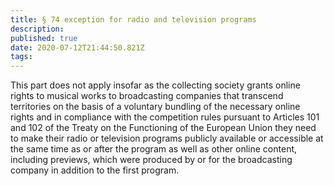 ```yaml
---
title: § 74 exception for radio and television programs 
description: 
published: true
date: 2020-07-12T21:44:50.821Z
tags: 
---
```



This part does not apply insofar as the collecting society grants online rights to musical works to broadcasting companies that transcend territories on the basis of a voluntary bundling of the necessary online rights and in compliance with the competition rules pursuant to Articles 101 and 102 of the Treaty on the Functioning of the European Union they need to make their radio or television programs publicly available or accessible at the same time as or after the program as well as other online content, including previews, which were produced by or for the broadcasting company in addition to the first program.